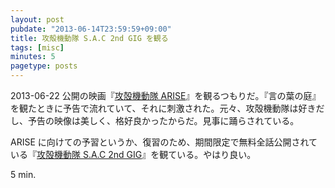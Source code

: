 ```yaml
---
layout: post
pubdate: "2013-06-14T23:59:59+09:00"
title: 攻殻機動隊 S.A.C 2nd GIG を観る
tags: [misc]
minutes: 5
pagetype: posts
---
```

2013-06-22 公開の映画『[攻殻機動隊 ARISE][arise]』を観るつもりだ。『言の葉の庭』を観たときに予告で流れていて、それに刺激された。元々、攻殻機動隊は好きだし、予告の映像は美しく、格好良かったからだ。見事に踊らされている。

ARISE に向けての予習というか、復習のため、期間限定で無料全話公開されている『[攻殻機動隊 S.A.C 2nd GIG][sac-2nd-gig]』を観ている。やはり良い。

5 min.

[arise]: http://kokaku-a.com/
[sac-2nd-gig]: http://www.youtube.com/playlist?list=PLuLeeFbiURNUAF0Fp0z2QdZL8Xgi8mHcw
